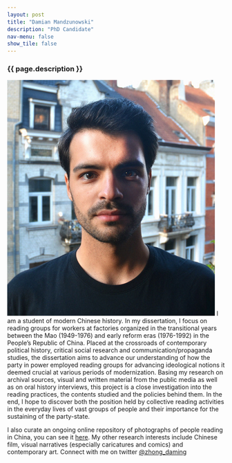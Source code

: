 ```yaml
---
layout: post
title: "Damian Mandzunowski"
description: "PhD Candidate"
nav-menu: false
show_tile: false
---
```


<h3>{{ page.description }}</h3> 

<span class="image left"><img src="/assets/images/DamianMandzunowski.jpeg"></span>
I am a student of modern Chinese history. In my dissertation, I focus on reading groups for workers at factories organized in the transitional years between the Mao (1949-1976) and early reform eras (1976-1992) in the People’s Republic of China. Placed at the crossroads of contemporary political history, critical social research and communication/propaganda studies, the dissertation aims to advance our understanding of how the party in power employed reading groups for advancing ideological notions it deemed crucial at various periods of modernization. Basing my research on archival sources, visual and written material from the public media as well as on oral history interviews, this project is a close investigation into the reading practices, the contents studied and the policies behind them. In the end, I hope to discover both the position held by collective reading activities in the everyday lives of vast groups of people and their importance for the sustaining of the party-state.

I also curate an ongoing online repository of photographs of people reading in China, you can see it [here](https://chinareading.wordpress.com). My other research interests include Chinese film, visual narratives (especially caricatures and comics) and contemporary art. Connect with me on twitter [@zhong_daming](https://twitter.com/zhong_daming)
